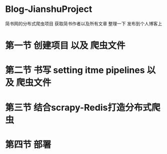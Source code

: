 # Blog-JianshuProject
简书网的分布式爬虫项目 获取简书作者以及所有文章 整理一下 发布到个人博客上

# 第一节 创建项目 以及 爬虫文件


# 第二节 书写 setting itme pipelines 以及 爬虫文件


# 第三节 结合scrapy-Redis打造分布式爬虫


# 第四节 部署

